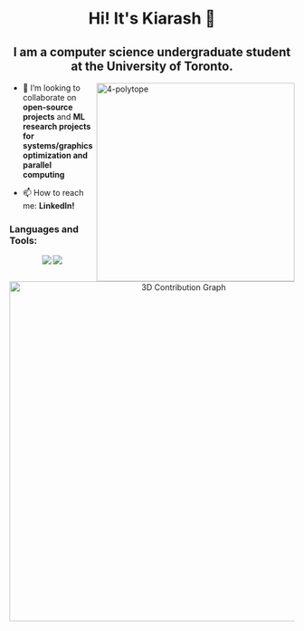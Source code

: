 <h1 align="center">Hi! It's Kiarash 🫡</h1>
<h2 align="center">I am a computer science undergraduate student at the University of Toronto.</h2>
<img align="right" alt="4-polytope" width="350" src="https://github.com/zzadxz/files/assets/70961538/d63f968b-2e97-44ab-9b45-5529f5888727">

- 👯 I’m looking to collaborate on **open-source projects** and **ML research projects for systems/graphics optimization and parallel computing**

- 📫 How to reach me: **LinkedIn!**


### Languages and Tools:
<p align="center">
    <img src="https://skillicons.dev/icons?i=py,opencv,pytorch,tensorflow,cpp,latex,typescript,figma,django,matlab,mysql" />
    <img src="https://skillicons.dev/icons?i=react,tailwind,sklearn,nodejs,heroku,java,js,gcp,firebase,go,vercel" />
</p>

<p align="center">
  <img src="https://raw.githubusercontent.com/zzadxz/zzadxz/main/profile-3d-contrib/info.svg" alt="3D Contribution Graph" width="600" />
</p>


<!-- 
<div align="center">
  <a>
    <img src="https://github-readme-activity-graph.vercel.app/graph?username=zzadxz&theme=github&bg_color=none&hide_border=true&custom_title=I'm%20too%20lazy%20to%20continue%20the%20streak." width="400" height="200" alt="GitHub activity graph" style="display: inline-block; margin-right: 10px;" />
  </a>
  <img src="https://github-readme-streak-stats.herokuapp.com?user=zzadxz&theme=transparent&hide_border=true&hide_current_streak=true" width="400" height="200" alt="streak graph" style="display: inline-block; margin-left: 10px;" />
</div>
<p align="center">
  <img src="https://raw.githubusercontent.com/zzadxz/zzadxz/refs/heads/main/profile-3d-contrib/info.svg" alt="Contribution" width="600" />
</p>
-->
